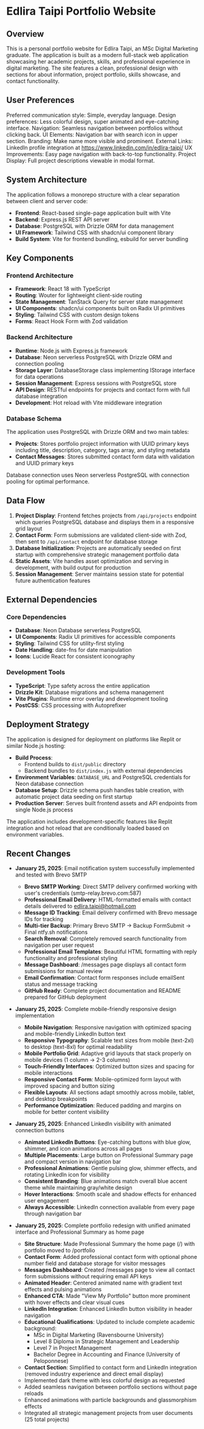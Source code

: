# Edlira Taipi Portfolio Website

## Overview

This is a personal portfolio website for Edlira Taipi, an MSc Digital Marketing graduate. The application is built as a modern full-stack web application showcasing her academic projects, skills, and professional experience in digital marketing. The site features a clean, professional design with sections for about information, project portfolio, skills showcase, and contact functionality.

## User Preferences

Preferred communication style: Simple, everyday language.
Design preferences: Less colorful design, super animated and eye-catching interface.
Navigation: Seamless navigation between portfolios without clicking back.
UI Elements: Navigation bar with search icon in upper section.
Branding: Make name more visible and prominent.
External Links: LinkedIn profile integration at https://www.linkedin.com/in/edlira-taipi/
UX Improvements: Easy page navigation with back-to-top functionality.
Project Display: Full project descriptions viewable in modal format.

## System Architecture

The application follows a monorepo structure with a clear separation between client and server code:

- **Frontend**: React-based single-page application built with Vite
- **Backend**: Express.js REST API server  
- **Database**: PostgreSQL with Drizzle ORM for data management
- **UI Framework**: Tailwind CSS with shadcn/ui component library
- **Build System**: Vite for frontend bundling, esbuild for server bundling

## Key Components

### Frontend Architecture
- **Framework**: React 18 with TypeScript
- **Routing**: Wouter for lightweight client-side routing
- **State Management**: TanStack Query for server state management
- **UI Components**: shadcn/ui components built on Radix UI primitives
- **Styling**: Tailwind CSS with custom design tokens
- **Forms**: React Hook Form with Zod validation

### Backend Architecture
- **Runtime**: Node.js with Express.js framework
- **Database**: Neon serverless PostgreSQL with Drizzle ORM and connection pooling
- **Storage Layer**: DatabaseStorage class implementing IStorage interface for data operations
- **Session Management**: Express sessions with PostgreSQL store
- **API Design**: RESTful endpoints for projects and contact form with full database integration
- **Development**: Hot reload with Vite middleware integration

### Database Schema
The application uses PostgreSQL with Drizzle ORM and two main tables:
- **Projects**: Stores portfolio project information with UUID primary keys including title, description, category, tags array, and styling metadata
- **Contact Messages**: Stores submitted contact form data with validation and UUID primary keys

Database connection uses Neon serverless PostgreSQL with connection pooling for optimal performance.

## Data Flow

1. **Project Display**: Frontend fetches projects from `/api/projects` endpoint which queries PostgreSQL database and displays them in a responsive grid layout
2. **Contact Form**: Form submissions are validated client-side with Zod, then sent to `/api/contact` endpoint for database storage
3. **Database Initialization**: Projects are automatically seeded on first startup with comprehensive strategic management portfolio data
4. **Static Assets**: Vite handles asset optimization and serving in development, with build output for production
5. **Session Management**: Server maintains session state for potential future authentication features

## External Dependencies

### Core Dependencies
- **Database**: Neon Database serverless PostgreSQL
- **UI Components**: Radix UI primitives for accessible components
- **Styling**: Tailwind CSS for utility-first styling
- **Date Handling**: date-fns for date manipulation
- **Icons**: Lucide React for consistent iconography

### Development Tools
- **TypeScript**: Type safety across the entire application
- **Drizzle Kit**: Database migrations and schema management
- **Vite Plugins**: Runtime error overlay and development tooling
- **PostCSS**: CSS processing with Autoprefixer

## Deployment Strategy

The application is designed for deployment on platforms like Replit or similar Node.js hosting:

- **Build Process**: 
  - Frontend builds to `dist/public` directory
  - Backend bundles to `dist/index.js` with external dependencies
- **Environment Variables**: `DATABASE_URL` and PostgreSQL credentials for Neon database connection
- **Database Setup**: Drizzle schema push handles table creation, with automatic project data seeding on first startup
- **Production Server**: Serves built frontend assets and API endpoints from single Node.js process

The application includes development-specific features like Replit integration and hot reload that are conditionally loaded based on environment variables.

## Recent Changes

- **January 25, 2025**: Email notification system successfully implemented and tested with Brevo SMTP
  - **Brevo SMTP Working**: Direct SMTP delivery confirmed working with user's credentials (smtp-relay.brevo.com:587)
  - **Professional Email Delivery**: HTML-formatted emails with contact details delivered to edlira.taipi@hotmail.com
  - **Message ID Tracking**: Email delivery confirmed with Brevo message IDs for tracking
  - **Multi-tier Backup**: Primary Brevo SMTP → Backup FormSubmit → Final ntfy.sh notifications
  - **Search Removal**: Completely removed search functionality from navigation per user request
  - **Professional Email Templates**: Beautiful HTML formatting with reply functionality and professional styling
  - **Message Dashboard**: /messages page displays all contact form submissions for manual review
  - **Email Confirmation**: Contact form responses include emailSent status and message tracking
  - **GitHub Ready**: Complete project documentation and README prepared for GitHub deployment

- **January 25, 2025**: Complete mobile-friendly responsive design implementation
  - **Mobile Navigation**: Responsive navigation with optimized spacing and mobile-friendly LinkedIn button text
  - **Responsive Typography**: Scalable text sizes from mobile (text-2xl) to desktop (text-8xl) for optimal readability
  - **Mobile Portfolio Grid**: Adaptive grid layouts that stack properly on mobile devices (1 column → 2-3 columns)
  - **Touch-Friendly Interfaces**: Optimized button sizes and spacing for mobile interactions
  - **Responsive Contact Form**: Mobile-optimized form layout with improved spacing and button sizing
  - **Flexible Layouts**: All sections adapt smoothly across mobile, tablet, and desktop breakpoints
  - **Performance Optimization**: Reduced padding and margins on mobile for better content visibility

- **January 25, 2025**: Enhanced LinkedIn visibility with animated connection buttons  
  - **Animated LinkedIn Buttons**: Eye-catching buttons with blue glow, shimmer, and icon animations across all pages
  - **Multiple Placements**: Large button on Professional Summary page and compact version in navigation bar
  - **Professional Animations**: Gentle pulsing glow, shimmer effects, and rotating LinkedIn icon for visibility
  - **Consistent Branding**: Blue animations match overall blue accent theme while maintaining gray/white design
  - **Hover Interactions**: Smooth scale and shadow effects for enhanced user engagement
  - **Always Accessible**: LinkedIn connection available from every page through navigation bar

- **January 25, 2025**: Complete portfolio redesign with unified animated interface and Professional Summary as home page
  - **Site Structure**: Made Professional Summary the home page (/) with portfolio moved to /portfolio
  - **Contact Form**: Added professional contact form with optional phone number field and database storage for visitor messages
  - **Messages Dashboard**: Created /messages page to view all contact form submissions without requiring email API keys
  - **Animated Header**: Centered animated name with gradient text effects and pulsing animations
  - **Enhanced CTA**: Made "View My Portfolio" button more prominent with hover effects and clear visual cues
  - **LinkedIn Integration**: Enhanced LinkedIn button visibility in header navigation
  - **Educational Qualifications**: Updated to include complete academic background:
    - MSc in Digital Marketing (Ravensbourne University)
    - Level 8 Diploma in Strategic Management and Leadership
    - Level 7 in Project Management
    - Bachelor Degree in Accounting and Finance (University of Peloponnese)
  - **Contact Section**: Simplified to contact form and LinkedIn integration (removed industry experience and direct email display)
  - Implemented dark theme with less colorful design as requested
  - Added seamless navigation between portfolio sections without page reloads
  - Enhanced animations with particle backgrounds and glassmorphism effects
  - Integrated all strategic management projects from user documents (25 total projects)